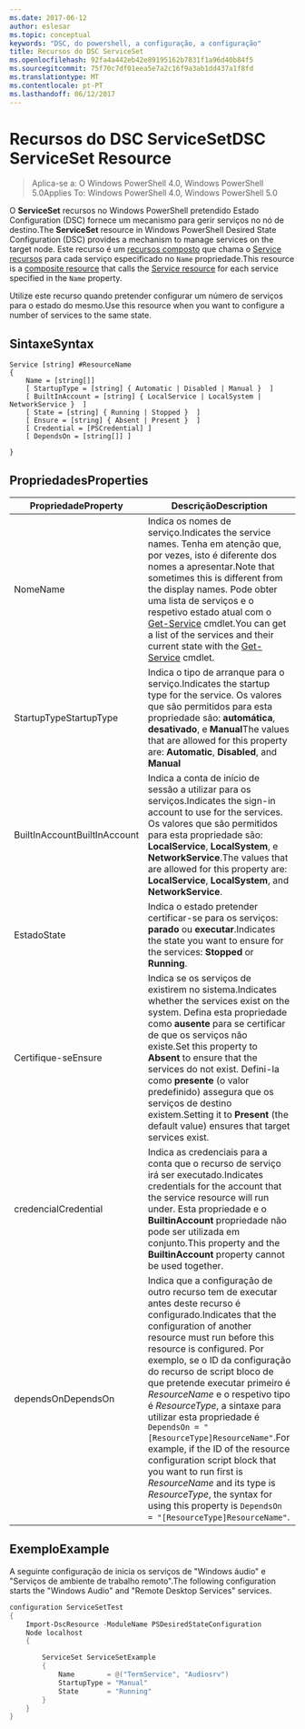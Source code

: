 ```yaml
---
ms.date: 2017-06-12
author: eslesar
ms.topic: conceptual
keywords: "DSC, do powershell, a configuração, a configuração"
title: Recursos do DSC ServiceSet
ms.openlocfilehash: 92fa4a442eb42e89195162b7831f1a96d40b84f5
ms.sourcegitcommit: 75f70c7df01eea5e7a2c16f9a3ab1dd437a1f8fd
ms.translationtype: MT
ms.contentlocale: pt-PT
ms.lasthandoff: 06/12/2017
---
```

# <a name="dsc-serviceset-resource"></a><span data-ttu-id="9eca4-103">Recursos do DSC ServiceSet</span><span class="sxs-lookup"><span data-stu-id="9eca4-103">DSC ServiceSet Resource</span></span>

> <span data-ttu-id="9eca4-104">Aplica-se a: O Windows PowerShell 4.0, Windows PowerShell 5.0</span><span class="sxs-lookup"><span data-stu-id="9eca4-104">Applies To: Windows PowerShell 4.0, Windows PowerShell 5.0</span></span>


<span data-ttu-id="9eca4-105">O **ServiceSet** recursos no Windows PowerShell pretendido Estado Configuration (DSC) fornece um mecanismo para gerir serviços no nó de destino.</span><span class="sxs-lookup"><span data-stu-id="9eca4-105">The **ServiceSet** resource in Windows PowerShell Desired State Configuration (DSC) provides a mechanism to manage services on the target node.</span></span> <span data-ttu-id="9eca4-106">Este recurso é um [recursos composto](authoringResourceComposite.md) que chama o [Service recursos](serviceResource.md) para cada serviço especificado no `Name` propriedade.</span><span class="sxs-lookup"><span data-stu-id="9eca4-106">This resource is a [composite resource](authoringResourceComposite.md) that calls the [Service resource](serviceResource.md) for each service specified in the `Name` property.</span></span>

<span data-ttu-id="9eca4-107">Utilize este recurso quando pretender configurar um número de serviços para o estado do mesmo.</span><span class="sxs-lookup"><span data-stu-id="9eca4-107">Use this resource when you want to configure a number of services to the same state.</span></span>

## <a name="syntax"></a><span data-ttu-id="9eca4-108">Sintaxe</span><span class="sxs-lookup"><span data-stu-id="9eca4-108">Syntax</span></span>

```
Service [string] #ResourceName
{
    Name = [string[]]
    [ StartupType = [string] { Automatic | Disabled | Manual }  ]
    [ BuiltInAccount = [string] { LocalService | LocalSystem | NetworkService }  ]
    [ State = [string] { Running | Stopped }  ]
    [ Ensure = [string] { Absent | Present }  ]
    [ Credential = [PSCredential] ]
    [ DependsOn = [string[]] ]
    
}
```

## <a name="properties"></a><span data-ttu-id="9eca4-109">Propriedades</span><span class="sxs-lookup"><span data-stu-id="9eca4-109">Properties</span></span>

|  <span data-ttu-id="9eca4-110">Propriedade</span><span class="sxs-lookup"><span data-stu-id="9eca4-110">Property</span></span>  |  <span data-ttu-id="9eca4-111">Descrição</span><span class="sxs-lookup"><span data-stu-id="9eca4-111">Description</span></span>   | 
|---|---| 
| <span data-ttu-id="9eca4-112">Nome</span><span class="sxs-lookup"><span data-stu-id="9eca4-112">Name</span></span>| <span data-ttu-id="9eca4-113">Indica os nomes de serviço.</span><span class="sxs-lookup"><span data-stu-id="9eca4-113">Indicates the service names.</span></span> <span data-ttu-id="9eca4-114">Tenha em atenção que, por vezes, isto é diferente dos nomes a apresentar.</span><span class="sxs-lookup"><span data-stu-id="9eca4-114">Note that sometimes this is different from the display names.</span></span> <span data-ttu-id="9eca4-115">Pode obter uma lista de serviços e o respetivo estado atual com o [Get-Service](https://technet.microsoft.com/en-us/library/hh849804.aspx) cmdlet.</span><span class="sxs-lookup"><span data-stu-id="9eca4-115">You can get a list of the services and their current state with the [Get-Service](https://technet.microsoft.com/en-us/library/hh849804.aspx) cmdlet.</span></span>|
| <span data-ttu-id="9eca4-116">StartupType</span><span class="sxs-lookup"><span data-stu-id="9eca4-116">StartupType</span></span>| <span data-ttu-id="9eca4-117">Indica o tipo de arranque para o serviço.</span><span class="sxs-lookup"><span data-stu-id="9eca4-117">Indicates the startup type for the service.</span></span> <span data-ttu-id="9eca4-118">Os valores que são permitidos para esta propriedade são: **automática**, **desativado**, e **Manual**</span><span class="sxs-lookup"><span data-stu-id="9eca4-118">The values that are allowed for this property are: **Automatic**, **Disabled**, and **Manual**</span></span>|  
| <span data-ttu-id="9eca4-119">BuiltInAccount</span><span class="sxs-lookup"><span data-stu-id="9eca4-119">BuiltInAccount</span></span>| <span data-ttu-id="9eca4-120">Indica a conta de início de sessão a utilizar para os serviços.</span><span class="sxs-lookup"><span data-stu-id="9eca4-120">Indicates the sign-in account to use for the services.</span></span> <span data-ttu-id="9eca4-121">Os valores que são permitidos para esta propriedade são: **LocalService**, **LocalSystem**, e **NetworkService**.</span><span class="sxs-lookup"><span data-stu-id="9eca4-121">The values that are allowed for this property are: **LocalService**, **LocalSystem**, and **NetworkService**.</span></span>| 
| <span data-ttu-id="9eca4-122">Estado</span><span class="sxs-lookup"><span data-stu-id="9eca4-122">State</span></span>| <span data-ttu-id="9eca4-123">Indica o estado pretender certificar-se para os serviços: **parado** ou **executar**.</span><span class="sxs-lookup"><span data-stu-id="9eca4-123">Indicates the state you want to ensure for the services: **Stopped** or **Running**.</span></span>| 
| <span data-ttu-id="9eca4-124">Certifique-se</span><span class="sxs-lookup"><span data-stu-id="9eca4-124">Ensure</span></span>| <span data-ttu-id="9eca4-125">Indica se os serviços de existirem no sistema.</span><span class="sxs-lookup"><span data-stu-id="9eca4-125">Indicates whether the services exist on the system.</span></span> <span data-ttu-id="9eca4-126">Defina esta propriedade como **ausente** para se certificar de que os serviços não existe.</span><span class="sxs-lookup"><span data-stu-id="9eca4-126">Set this property to **Absent** to ensure that the services do not exist.</span></span> <span data-ttu-id="9eca4-127">Defini-la como **presente** (o valor predefinido) assegura que os serviços de destino existem.</span><span class="sxs-lookup"><span data-stu-id="9eca4-127">Setting it to **Present** (the default value) ensures that target services exist.</span></span>|
| <span data-ttu-id="9eca4-128">credencial</span><span class="sxs-lookup"><span data-stu-id="9eca4-128">Credential</span></span>| <span data-ttu-id="9eca4-129">Indica as credenciais para a conta que o recurso de serviço irá ser executado.</span><span class="sxs-lookup"><span data-stu-id="9eca4-129">Indicates credentials for the account that the service resource will run under.</span></span> <span data-ttu-id="9eca4-130">Esta propriedade e o **BuiltinAccount** propriedade não pode ser utilizada em conjunto.</span><span class="sxs-lookup"><span data-stu-id="9eca4-130">This property and the **BuiltinAccount** property cannot be used together.</span></span>| 
| <span data-ttu-id="9eca4-131">dependsOn</span><span class="sxs-lookup"><span data-stu-id="9eca4-131">DependsOn</span></span>| <span data-ttu-id="9eca4-132">Indica que a configuração de outro recurso tem de executar antes deste recurso é configurado.</span><span class="sxs-lookup"><span data-stu-id="9eca4-132">Indicates that the configuration of another resource must run before this resource is configured.</span></span> <span data-ttu-id="9eca4-133">Por exemplo, se o ID da configuração do recurso de script bloco de que pretende executar primeiro é *ResourceName* e o respetivo tipo é *ResourceType*, a sintaxe para utilizar esta propriedade é `DependsOn = "[ResourceType]ResourceName"`.</span><span class="sxs-lookup"><span data-stu-id="9eca4-133">For example, if the ID of the resource configuration script block that you want to run first is *ResourceName* and its type is *ResourceType*, the syntax for using this property is `DependsOn = "[ResourceType]ResourceName"`.</span></span>| 



## <a name="example"></a><span data-ttu-id="9eca4-134">Exemplo</span><span class="sxs-lookup"><span data-stu-id="9eca4-134">Example</span></span>

<span data-ttu-id="9eca4-135">A seguinte configuração de inicia os serviços de "Windows áudio" e "Serviços de ambiente de trabalho remoto".</span><span class="sxs-lookup"><span data-stu-id="9eca4-135">The following configuration starts the "Windows Audio" and "Remote Desktop Services" services.</span></span>

```powershell
configuration ServiceSetTest
{
    Import-DscResource -ModuleName PSDesiredStateConfiguration
    Node localhost
    {

        ServiceSet ServiceSetExample
        {
            Name        = @("TermService", "Audiosrv")
            StartupType = "Manual"
            State       = "Running"
        } 
    }
}
```

